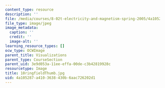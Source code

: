```yaml
---
content_type: resource
description: ''
file: /media/courses/8-02t-electricity-and-magnetism-spring-2005/4a105287a4103638430b6aac726202d1_10ringfieldThumb.jpg
file_type: image/jpeg
image_metadata:
  caption: ''
  credit: ''
  image-alt: ''
learning_resource_types: []
ocw_type: OCWImage
parent_title: Visualizations
parent_type: CourseSection
parent_uid: 3e9d053a-11ee-effa-00de-c3b42819928c
resourcetype: Image
title: 10ringfieldThumb.jpg
uid: 4a105287-a410-3638-430b-6aac726202d1
---
```

